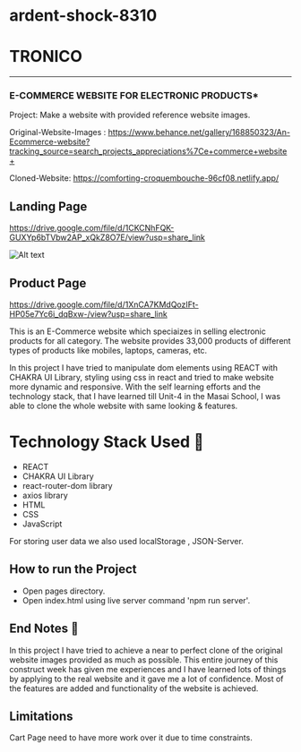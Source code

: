 # ardent-shock-8310

# TRONICO

-----
### E-COMMERCE WEBSITE FOR ELECTRONIC PRODUCTS* 

Project: Make a website with provided reference website images.

Original-Website-Images : https://www.behance.net/gallery/168850323/An-Ecommerce-website?tracking_source=search_projects_appreciations%7Ce+commerce+website+

Cloned-Website: https://comforting-croquembouche-96cf08.netlify.app/

## Landing Page
https://drive.google.com/file/d/1CKCNhFQK-GUXYp6bTVbw2AP_xQkZ8O7E/view?usp=share_link

![Alt text](https://drive.google.com/file/d/1CKCNhFQK-GUXYp6bTVbw2AP_xQkZ8O7E/view)

## Product Page
https://drive.google.com/file/d/1XnCA7KMdQozIFt-HP05e7Yc6i_dqBxw-/view?usp=share_link

This is an E-Commerce website which speciaizes in selling electronic products for all  category. The website provides 33,000 products of different types of products like mobiles, laptops, cameras, etc.

In this project I have tried to manipulate dom elements using REACT with CHAKRA UI Library, styling using css in react and tried to make website more dynamic and responsive. With the self learning efforts and the technology stack, that I have learned till Unit-4 in the Masai School, I was able to clone the whole website with same looking & features.


# Technology Stack Used 🌟
* REACT
* CHAKRA UI Library
* react-router-dom library
* axios library
* HTML
* CSS
* JavaScript

For storing user data we also used localStorage , JSON-Server.

## How to run the Project
* Open pages directory.
* Open index.html using live server command 'npm run server'.

## End Notes 📑
In this project I have tried to achieve a near to perfect clone of the original website images provided as much as possible. This entire journey of this construct week has given me experiences and I have learned lots of things by applying to the real website and it gave me a lot of confidence. Most of the features are added and functionality of the website is achieved.

## Limitations
Cart Page need to have more work over it due to time constraints. 
